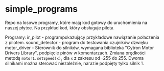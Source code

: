 # simple_programs

Repo na losowe programy, które mają kod gotowy do uruchomienia na naszej płytce. Na przykład kod, który obsługuje pilota.

Programy:
ir_pilot - programpokazujący przykładowe nawiązanie połaczenia z pilotem.
sound_detector - program do testowania czujników dźwięku
motor_driver - Sterownik do silników, wymagana biblioteka "Cytron Motor Drivers Library", podpięcie pinów w komentarzach. Zmiana prędkości metodą `motor1.setSpeed(x)`, dla `x` z zakresu od -255 do 255. Dwoma silnikami można sterować niezależnie, narazie podpięty tylko silnik 1.
